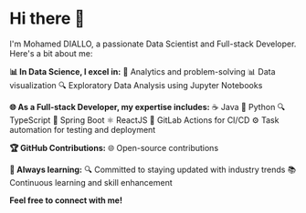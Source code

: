 # Hi there 👋

I'm Mohamed DIALLO, a passionate Data Scientist and Full-stack Developer. Here's a bit about me:

**📊 In Data Science, I excel in:**
  🧠 Analytics and problem-solving
  📊 Data visualization
  🔍 Exploratory Data Analysis using Jupyter Notebooks

**🌐 As a Full-stack Developer, my expertise includes:**
  ☕ Java
  🐍 Python
  🔍 TypeScript
  🌱 Spring Boot
  ⚛️ ReactJS
  🤖 GitLab Actions for CI/CD
  ⚙️ Task automation for testing and deployment

**🏆 GitHub Contributions:**
  🌐 Open-source contributions

**🚧 Always learning:**
  🔍 Committed to staying updated with industry trends
  📚 Continuous learning and skill enhancement

**Feel free to connect with me!**

<!--
- 🔭 I’m currently working on ...
- 🌱 I’m currently learning ...
- 👯 I’m looking to collaborate on ...
- 🤔 I’m looking for help with ...
- 💬 Ask me about ...
- 📫 How to reach me: ...
- 😄 Pronouns: ...
- ⚡ Fun fact: ...
-->
